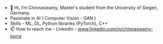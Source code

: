 - 👋 Hi, I’m Chinnaswamy, Master's student from the University of Siegen, Germany.
- Passinate in AI ( Computer Vision - GAN )
- Skills - ML, DL, Python libraries (PyTorch), C++  
- 📫 How to reach me - LinkedIn - www.linkedin.com/in/chinnaswamy-purra

<!---
chinnaswamy-P/chinnaswamy-P is a ✨ special ✨ repository because its `README.md` (this file) appears on your GitHub profile.
You can click the Preview link to take a look at your changes.
--->
